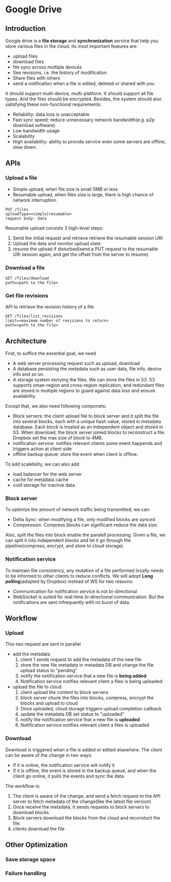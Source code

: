 # Google Drive

## Introduction
Google drive is a **file storage** and **synchronization** service that help you store various files in the cloud. Its most important features are:
* upload files
* download files
* file sync across multiple devices
* See revisions, i.e. the history of modification
* Share files with others
* send a notification when a file is edited, deleted or shared with you

It should support multi-device, multi-platform. It should support all file types. And the files should be encrypted. Besides, the system should also satisfying these non-functional requirements:
* Reliability: data loss is unacceptable
* Fast sync speed; reduce unnecessary network bandwidth(e.g. p2p download software)
* Low bandwidth usage
* Scalability
* High availability: ability to provide service even some servers are offline, slow down.

## APIs

### Upload a file
* Simple upload, when file size is small 5MB or less
* Resumable upload, when files size is large, there is high chance of network interruption.
```
PUT /files
uploadType=<simple|resumable>
request body: data
```

Resumable upload consists 3 high-level steps:
1. Send the initial request and retrieve retrieve the resumable session URI
2. Upload the data and monitor upload state
3. resume the upload if disturbed(send a PUT request to the resumable URI session again, and get the offset from the server to resume)

### Download a file
```
GET /files/download
path=<path to the file>
```

### Get file revisions
API to retrieve the revision history of a file
```
GET /files/list_revisions
limit=<maximum number of revisions to return>
path=<path to the file>
```

## Architecture

First, to suffice the essential goal, we need
* A web server processing request such as upload, download
* A database persisting the metadata such as user data, file info, device info and so on.
* A storage system storying the files. We can store the files in S3. S3 supports smae-region and cross-region replication, and redundant files are stored in multiple regions to guard against data loss and ensure availability.

Except that, we also need following componets:
* Block servers: the client upload file to block server and it split the file into several blocks, each with a unique hash value, stored in metadata database. Each block is treated as an independent object and stored in S3. When download, the block server joined blocks to reconstruct a file. Dropbox set the max size of block to 4MB.
* notification service: notifies relevant clients some event happends and triggers action at client side
* offline backup queue: store the event when client is offline.

To add scalebility, we can also add 
* load balancer for the web server
* cache for metadata cache
* cold storage for inactive data.

### Block server

To optimize the amount of network traffic being transmitted, we can:
* Delta Sync: when modifying a file, only modified blocks are synced
* Compression. Compress blocks can significant reduce the data size.

Also, split the files into block enable the paralell processing. Given a file, we can split it into independent blocks and let it go through the pipeline(compress, encrypt, and store to cloud storage). 

### Notification service

To maintain file consistency, any mutation of a file performed locally needs to be informed to other clients to reduce conflicts. We will adopt **Long polling**(adopted by Dropbox) instead of WS for two reasons:
* Communication for notification service is not bi-directional
* WebSocket is suited for real-time bi-directional communication. But the notifications are sent infrequently with no burst of data.

## Workflow

### Upload
This two request are sent in parallel
* add the metadata
  1. client 1 sends request to add the metadata of the new file
  2. store the new file metadata in metadata DB and change the file upload status to "pending"
  3. notify the notification service that a new file is **being added**
  4. Notification service notifies relevant client a files is being uploaded
* upload the file to cloud
  1. client upload the content to block servers
  2. block server chunk the files into blocks, compress, encrypt the blocks and upload to cloud
  3. Once uploaded, cloud storage triggers upload completion callback
  4. update the metadata DB set status to "uploaded"
  5. notify the notification service that a new file is **uploaded**
  6. Notification service notifies relevant client a files is uploaded

### Download
Download is triggered when a file is added or edited elsewhere. The client can be aware of the change in two ways:
* If it is online, the notification service will notify it
* If it is offline, the event is stored in the backup queue, and when the client go online, it pulls the events and sync the data.

The workflow is:
1. The client is aware of the change, and send a fetch request to the API server to fetch metadata of the change(like the latest file version)
2. Once receive the metadata, it sends requests to block servers to download blocks
3. Block servers download the blocks from the cloud and reconstuct the file.
4. clients download the file

## Other Optimization

### Save storage space

### Failure handling
